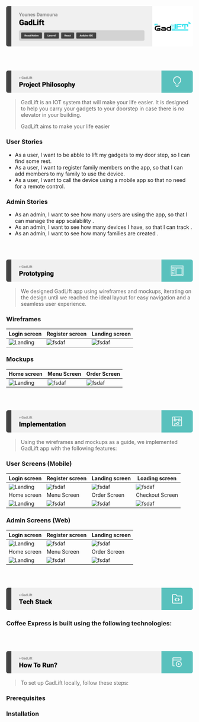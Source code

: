 <img src="./readme/title1.svg"/>

<br><br>

<!-- project philosophy -->
<img src="./readme/title2.svg"/>

> GadLift is an IOT system that will make your life easier. It is designed to help you carry your gadgets to your doorstep in case there is no elevator in your building.
>
> GadLift aims to make your life easier

### User Stories
- As a user, I want to be abble to lift my gadgets to my door step, so I can find some rest.
- As a user, I want to register family members on the app, so that I can add members to my family to use the device.
- As a user, I want to call the device using a mobile app so that no need for a remote control.


### Admin Stories

- As an admin, I want to see how many users are using the app, so that I can manage the app scalability .
- As an admin, I want to see how many devices I have, so that I can track .
- As an admin, I want to see how many families are created .





<br><br>

<!-- Prototyping -->
<img src="./readme/title3.svg"/>

> We designed GadLift app using wireframes and mockups, iterating on the design until we reached the ideal layout for easy navigation and a seamless user experience.

### Wireframes
| Login screen  | Register screen |  Landing screen |
| ---| ---| ---|
| ![Landing](./readme/demo/1440x1024.png) | ![fsdaf](./readme/demo/1440x1024.png) | ![fsdaf](./readme/demo/1440x1024.png) |

### Mockups
| Home screen  | Menu Screen | Order Screen |
| ---| ---| ---|
| ![Landing](./readme/demo/1440x1024.png) | ![fsdaf](./readme/demo/1440x1024.png) | ![fsdaf](./readme/demo/1440x1024.png) |

<br><br>

<!-- Implementation -->
<img src="./readme/title4.svg"/>

> Using the wireframes and mockups as a guide, we implemented GadLift app with the following features:

### User Screens (Mobile)
| Login screen  | Register screen | Landing screen | Loading screen |
| ---| ---| ---| ---|
| ![Landing](https://placehold.co/900x1600) | ![fsdaf](https://placehold.co/900x1600) | ![fsdaf](https://placehold.co/900x1600) | ![fsdaf](https://placehold.co/900x1600) |
| Home screen  | Menu Screen | Order Screen | Checkout Screen |
| ![Landing](https://placehold.co/900x1600) | ![fsdaf](https://placehold.co/900x1600) | ![fsdaf](https://placehold.co/900x1600) | ![fsdaf](https://placehold.co/900x1600) |

### Admin Screens (Web)
| Login screen  | Register screen |  Landing screen |
| ---| ---| ---|
| ![Landing](./readme/demo/1440x1024.png) | ![fsdaf](./readme/demo/1440x1024.png) | ![fsdaf](./readme/demo/1440x1024.png) |
| Home screen  | Menu Screen | Order Screen |
| ![Landing](./readme/demo/1440x1024.png) | ![fsdaf](./readme/demo/1440x1024.png) | ![fsdaf](./readme/demo/1440x1024.png) |

<br><br>

<!-- Tech stack -->
<img src="./readme/title5.svg"/>

###  Coffee Express is built using the following technologies:
<!-- 
- This project uses the [Flutter app development framework](https://flutter.dev/). Flutter is a cross-platform hybrid app development platform which allows us to use a single codebase for apps on mobile, desktop, and the web.
- For persistent storage (database), the app uses the [Hive](https://hivedb.dev/) package which allows the app to create a custom storage schema and save it to a local database.
- To send local push notifications, the app uses the [flutter_local_notifications](https://pub.dev/packages/flutter_local_notifications) package which supports Android, iOS, and macOS.
  - 🚨 Currently, notifications aren't working on macOS. This is a known issue that we are working to resolve!
- The app uses the font ["Work Sans"](https://fonts.google.com/specimen/Work+Sans) as its main font, and the design of the app adheres to the material design guidelines. -->

<br><br>

<!-- How to run -->
<img src="./readme/title6.svg"/>

> To set up GadLift locally, follow these steps:

### Prerequisites
<!-- 
This is an example of how to list things you need to use the software and how to install them.
* npm
  ```sh
  npm install npm@latest -g
  ``` -->

### Installation
<!-- 
_Below is an example of how you can instruct your audience on installing and setting up your app. This template doesn't rely on any external dependencies or services._

1. Get a free API Key at [https://example.com](https://example.com)
2. Clone the repo
   ```sh
   git clone https://github.com/your_username_/Project-Name.git
   ```
3. Install NPM packages
   ```sh
   npm install
   ```
4. Enter your API in `config.js`
   ```js
   const API_KEY = 'ENTER YOUR API';
   ```

Now, you should be able to run Coffee Express locally and explore its features. -->